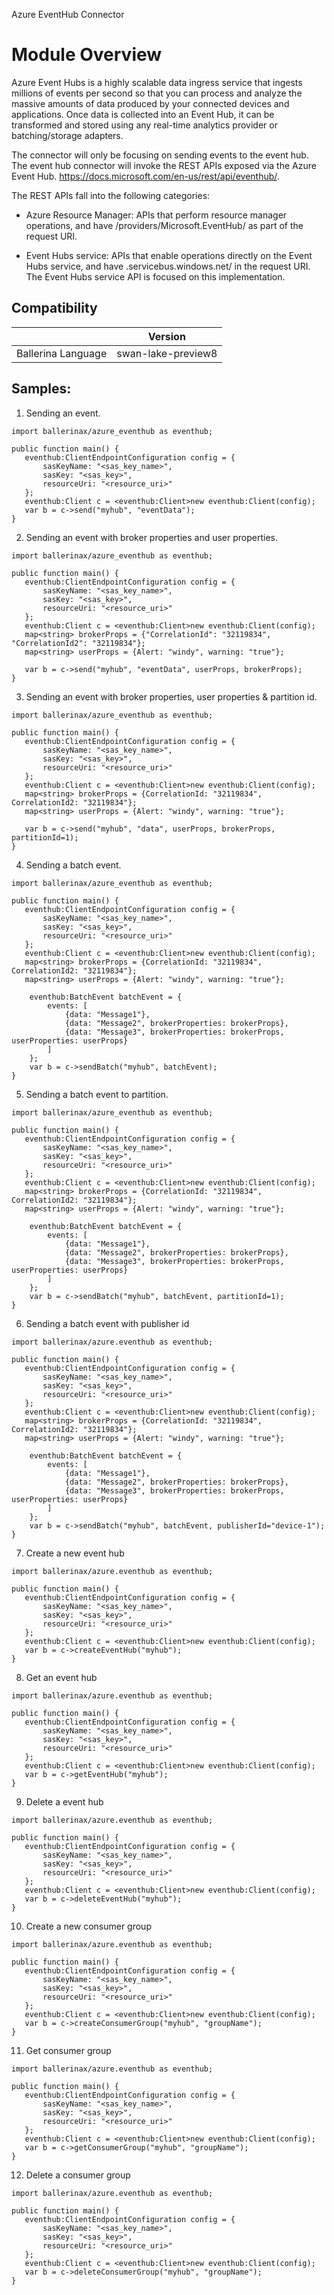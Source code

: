Azure EventHub Connector

# Module Overview

Azure Event Hubs is a highly scalable data ingress service that ingests millions of events per second so that you can process and analyze the massive amounts of data produced by your connected devices and applications. Once data is collected into an Event Hub, it can be transformed and stored using any real-time analytics provider or batching/storage adapters.

The connector will only be focusing on sending events to the event hub. The event hub connector will invoke the REST APIs exposed via the Azure Event Hub. https://docs.microsoft.com/en-us/rest/api/eventhub/. 

The REST APIs fall into the following categories:

- Azure Resource Manager: 
  APIs that perform resource manager operations, and have /providers/Microsoft.EventHub/ as part of the request URI.

- Event Hubs service: 
  APIs that enable operations directly on the Event Hubs service, and have <namespaceName>.servicebus.windows.net/ in the request URI. The Event Hubs service API is focused on this implementation. 

## Compatibility
|                     |    Version                  |
|:-------------------:|:---------------------------:|
| Ballerina Language  | swan-lake-preview8          |


## Samples:

1. Sending an event.

```ballerina
import ballerinax/azure_eventhub as eventhub;

public function main() {
   eventhub:ClientEndpointConfiguration config = {
       sasKeyName: "<sas_key_name>",
       sasKey: "<sas_key>",
       resourceUri: "<resource_uri>"
   };
   eventhub:Client c = <eventhub:Client>new eventhub:Client(config);
   var b = c->send("myhub", "eventData");
}
```

2. Sending an event with broker properties and user properties.

```ballerina
import ballerinax/azure_eventhub as eventhub;

public function main() {
   eventhub:ClientEndpointConfiguration config = {
       sasKeyName: "<sas_key_name>",
       sasKey: "<sas_key>",
       resourceUri: "<resource_uri>"
   };
   eventhub:Client c = <eventhub:Client>new eventhub:Client(config);
   map<string> brokerProps = {"CorrelationId": "32119834", "CorrelationId2": "32119834"};
   map<string> userProps = {Alert: "windy", warning: "true"};

   var b = c->send("myhub", "eventData", userProps, brokerProps);
}
```

3. Sending an event with broker properties, user properties & partition id.
```ballerina
import ballerinax/azure_eventhub as eventhub;

public function main() {
   eventhub:ClientEndpointConfiguration config = {
       sasKeyName: "<sas_key_name>",
       sasKey: "<sas_key>",
       resourceUri: "<resource_uri>"
   };
   eventhub:Client c = <eventhub:Client>new eventhub:Client(config);
   map<string> brokerProps = {CorrelationId: "32119834", CorrelationId2: "32119834"};
   map<string> userProps = {Alert: "windy", warning: "true"};

   var b = c->send("myhub", "data", userProps, brokerProps, partitionId=1);
}
```

4. Sending a batch event.
```ballerina
import ballerinax/azure_eventhub as eventhub;

public function main() {
   eventhub:ClientEndpointConfiguration config = {
       sasKeyName: "<sas_key_name>",
       sasKey: "<sas_key>",
       resourceUri: "<resource_uri>"
   };
   eventhub:Client c = <eventhub:Client>new eventhub:Client(config);
   map<string> brokerProps = {CorrelationId: "32119834", CorrelationId2: "32119834"};
   map<string> userProps = {Alert: "windy", warning: "true"};

    eventhub:BatchEvent batchEvent = {
        events: [
            {data: "Message1"},
            {data: "Message2", brokerProperties: brokerProps},
            {data: "Message3", brokerProperties: brokerProps, userProperties: userProps}
        ]
    };
    var b = c->sendBatch("myhub", batchEvent);
}
```

5. Sending a batch event to partition.
```ballerina
import ballerinax/azure_eventhub as eventhub;

public function main() {
   eventhub:ClientEndpointConfiguration config = {
       sasKeyName: "<sas_key_name>",
       sasKey: "<sas_key>",
       resourceUri: "<resource_uri>"
   };
   eventhub:Client c = <eventhub:Client>new eventhub:Client(config);
   map<string> brokerProps = {CorrelationId: "32119834", CorrelationId2: "32119834"};
   map<string> userProps = {Alert: "windy", warning: "true"};

    eventhub:BatchEvent batchEvent = {
        events: [
            {data: "Message1"},
            {data: "Message2", brokerProperties: brokerProps},
            {data: "Message3", brokerProperties: brokerProps, userProperties: userProps}
        ]
    };
    var b = c->sendBatch("myhub", batchEvent, partitionId=1);
}
```

6. Sending a batch event with publisher id
```ballerina
import ballerinax/azure.eventhub as eventhub;

public function main() {
   eventhub:ClientEndpointConfiguration config = {
       sasKeyName: "<sas_key_name>",
       sasKey: "<sas_key>",
       resourceUri: "<resource_uri>"
   };
   eventhub:Client c = <eventhub:Client>new eventhub:Client(config);
   map<string> brokerProps = {CorrelationId: "32119834", CorrelationId2: "32119834"};
   map<string> userProps = {Alert: "windy", warning: "true"};

    eventhub:BatchEvent batchEvent = {
        events: [
            {data: "Message1"},
            {data: "Message2", brokerProperties: brokerProps},
            {data: "Message3", brokerProperties: brokerProps, userProperties: userProps}
        ]
    };
    var b = c->sendBatch("myhub", batchEvent, publisherId="device-1");
}
```

7. Create a new event hub
```ballerina
import ballerinax/azure.eventhub as eventhub;

public function main() {
   eventhub:ClientEndpointConfiguration config = {
       sasKeyName: "<sas_key_name>",
       sasKey: "<sas_key>",
       resourceUri: "<resource_uri>"
   };
   eventhub:Client c = <eventhub:Client>new eventhub:Client(config);
   var b = c->createEventHub("myhub");
}
```

8. Get an event hub
```ballerina
import ballerinax/azure.eventhub as eventhub;

public function main() {
   eventhub:ClientEndpointConfiguration config = {
       sasKeyName: "<sas_key_name>",
       sasKey: "<sas_key>",
       resourceUri: "<resource_uri>"
   };
   eventhub:Client c = <eventhub:Client>new eventhub:Client(config);
   var b = c->getEventHub("myhub");
}
```

9. Delete a event hub
```ballerina
import ballerinax/azure.eventhub as eventhub;

public function main() {
   eventhub:ClientEndpointConfiguration config = {
       sasKeyName: "<sas_key_name>",
       sasKey: "<sas_key>",
       resourceUri: "<resource_uri>"
   };
   eventhub:Client c = <eventhub:Client>new eventhub:Client(config);
   var b = c->deleteEventHub("myhub");
}
```

10. Create a new consumer group
```ballerina
import ballerinax/azure.eventhub as eventhub;

public function main() {
   eventhub:ClientEndpointConfiguration config = {
       sasKeyName: "<sas_key_name>",
       sasKey: "<sas_key>",
       resourceUri: "<resource_uri>"
   };
   eventhub:Client c = <eventhub:Client>new eventhub:Client(config);
   var b = c->createConsumerGroup("myhub", "groupName");
}
```

11. Get consumer group
```ballerina
import ballerinax/azure.eventhub as eventhub;

public function main() {
   eventhub:ClientEndpointConfiguration config = {
       sasKeyName: "<sas_key_name>",
       sasKey: "<sas_key>",
       resourceUri: "<resource_uri>"
   };
   eventhub:Client c = <eventhub:Client>new eventhub:Client(config);
   var b = c->getConsumerGroup("myhub", "groupName");
}
```

12. Delete a consumer group
```ballerina
import ballerinax/azure.eventhub as eventhub;

public function main() {
   eventhub:ClientEndpointConfiguration config = {
       sasKeyName: "<sas_key_name>",
       sasKey: "<sas_key>",
       resourceUri: "<resource_uri>"
   };
   eventhub:Client c = <eventhub:Client>new eventhub:Client(config);
   var b = c->deleteConsumerGroup("myhub", "groupName");
}
```